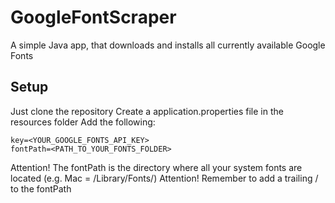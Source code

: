# GoogleFontScraper
A simple Java app, that downloads and installs all currently available Google Fonts

## Setup
Just clone the repository
Create a application.properties file in the resources folder
Add the following:
```
key=<YOUR_GOOGLE_FONTS_API_KEY>
fontPath=<PATH_TO_YOUR_FONTS_FOLDER>
```
Attention! The fontPath is the directory where all your system fonts are located (e.g. Mac = /Library/Fonts/)
Attention! Remember to add a trailing / to the fontPath
